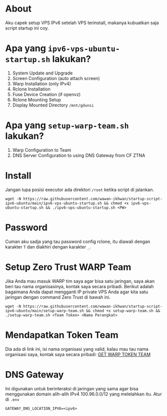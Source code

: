 # About
Aku capek setup VPS IPv6 setelah VPS terinstall, makanya kubuatkan saja script startup ini coy.

# Apa yang `ipv6-vps-ubuntu-startup.sh` lakukan?
1. System Update and Upgrade
2. Screen Configuration (auto attach screen)
3. Warp Installation (only IPv4)
4. Rclone Installation
5. Fuse Device Creation (if openvz)
6. Rclone Mounting Setup
7. Display Mounted Directory `/mnt/gdunsi`

# Apa yang `setup-warp-team.sh` lakukan?
1. Warp Configuration to Team
2. DNS Server Configuration to using DNS Gateway from CF ZTNA

# Install
Jangan lupa posisi executor ada direktori `/root` ketika script di jalankan.
```
wget -N https://raw.githubusercontent.com/wawan-ikhwan/startup-script-ipv6-ubuntu/main/ipv6-vps-ubuntu-startup.sh && chmod +x ipv6-vps-ubuntu-startup.sh && ./ipv6-vps-ubuntu-startup.sh <PW>
 ```

# Password
Cuman aku sadja yang tau password config rclone, itu diawali dengan karakter `T` dan diakhiri dengan karakter `_`.

# Setup Zero Trust WARP Team
Jika Anda mau masuk WARP tim saya agar bisa satu jaringan, saya akan beri tau nama organisasinya, kontak saya secara pribadi. Berikut adalah bagaimana Anda dapat mengganti IP private VPS Anda agar kita satu jaringan dengan command Zero Trust di bawah ini.
```
wget -N https://raw.githubusercontent.com/wawan-ikhwan/startup-script-ipv6-ubuntu/main/setup-warp-team.sh && chmod +x setup-warp-team.sh && ./setup-warp-team.sh <Team Token> <Nama Perangkat>
```

# Mendapatkan Token Team
Dia ada di link ini, isi nama organisasi yang valid, kalau mau tau nama organisasi saya, kontak saya secara pribadi:
[GET WARP TOKEN TEAM](https://web--public--warp-team-api--coia-mfs4.code.run)

# DNS Gateway
Ini digunakan untuk berinteraksi di jaringan yang sama agar bisa menggunakan domain alih-alih IPv4 100.96.0.0/12 yang melelahkan itu.
Atur di `.env`
```.env
GATEWAY_DNS_LOCATION_IPV6=<ipv6>
```